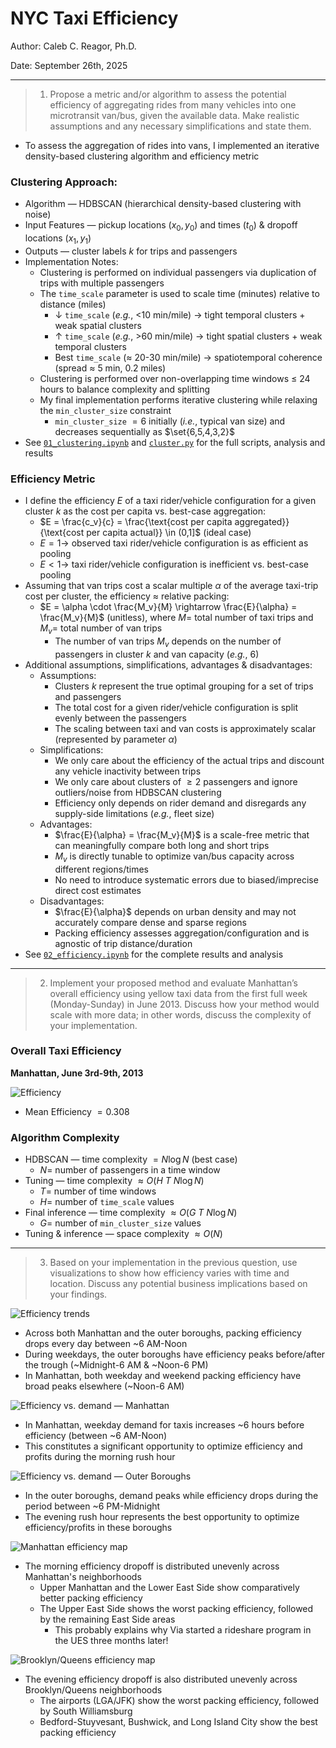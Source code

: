 # NYC Taxi Efficiency

Author: Caleb C. Reagor, Ph.D.

Date: September 26th, 2025

---

> 1. Propose a metric and/or algorithm to assess the potential efficiency of aggregating rides from many vehicles into one microtransit van/bus, given the available data. Make realistic assumptions and any necessary simplifications and state them.

- To assess the aggregation of rides into vans, I implemented an iterative density-based clustering algorithm and efficiency metric

### Clustering Approach:

- Algorithm — HDBSCAN (hierarchical density-based clustering with noise)
- Input Features — pickup locations ($x_0, y_0$) and times ($t_0$) & dropoff locations ($x_1, y_1$)
- Outputs — cluster labels $k$ for trips and passengers
- Implementation Notes:
    - Clustering is performed on individual passengers via duplication of trips with multiple passengers
    - The `time_scale` parameter is used to scale time (minutes) relative to distance (miles)
        - $\downarrow$ `time_scale` (*e.g.*, <10 min/mile) $\rightarrow$ tight temporal clusters + weak spatial clusters
        - $\uparrow$ `time_scale` (*e.g.*, >60 min/mile) $\rightarrow$ tight spatial clusters + weak temporal clusters
        - Best `time_scale` ($\approx$ 20-30 min/mile) $\rightarrow$ spatiotemporal coherence (spread $\approx$ 5 min, 0.2 miles)
    - Clustering is performed over non-overlapping time windows $\leq$ 24 hours to balance complexity and splitting
    - My final implementation performs iterative clustering while relaxing the `min_cluster_size` constraint
        - `min_cluster_size` $=6$ initially (*i.e.*, typical van size) and decreases sequentially as $\set{6,5,4,3,2}$
- See [`01_clustering.ipynb`](notebooks/01_clustering.ipynb) and [`cluster.py`](utils/cluster.py) for the full scripts, analysis and results

### Efficiency Metric

- I define the efficiency $E$ of a taxi rider/vehicle configuration for a given cluster $k$ as the cost per capita vs. best-case aggregation:
    - $E = \frac{c_v}{c} = \frac{\text{cost per capita aggregated}}{\text{cost per capita actual}} \in (0,1]$ (ideal case)
    - $E = 1 \rightarrow$ observed taxi rider/vehicle configuration is as efficient as pooling
    - $E < 1 \rightarrow$ taxi rider/vehicle configuration is inefficient vs. best-case pooling
- Assuming that van trips cost a scalar multiple $\alpha$ of the average taxi-trip cost per cluster, the efficiency $\approx$ relative packing:
    - $E = \alpha \cdot \frac{M_v}{M} \rightarrow \frac{E}{\alpha} = \frac{M_v}{M}$ (unitless), where $M =$ total number of taxi trips and $M_v =$ total number of van trips
        - The number of van trips $M_v$ depends on the number of passengers in cluster $k$ and van capacity (*e.g.*, 6)
- Additional assumptions, simplifications, advantages & disadvantages:
    - Assumptions:
        - Clusters $k$ represent the true optimal grouping for a set of trips and passengers
        - The total cost for a given rider/vehicle configuration is split evenly between the passengers
        - The scaling between taxi and van costs is approximately scalar (represented by parameter $\alpha$)
    - Simplifications:
        - We only care about the efficiency of the actual trips and discount any vehicle inactivity between trips
        - We only care about clusters of $\geq 2$ passengers and ignore outliers/noise from HDBSCAN clustering
        - Efficiency only depends on rider demand and disregards any supply-side limitations (*e.g.*, fleet size)
    - Advantages:
        - $\frac{E}{\alpha} = \frac{M_v}{M}$ is a scale-free metric that can meaningfully compare both long and short trips
        - $M_v$ is directly tunable to optimize van/bus capacity across different regions/times
        - No need to introduce systematic errors due to biased/imprecise direct cost estimates
    - Disadvantages:
        - $\frac{E}{\alpha}$ depends on urban density and may not accurately compare dense and sparse regions
        - Packing efficiency assesses aggregation/configuration and is agnostic of trip distance/duration 
- See [`02_efficiency.ipynb`](notebooks/02_efficiency.ipynb) for the complete results and analysis

---

> 2. Implement your proposed method and evaluate Manhattan’s overall efficiency using yellow taxi data from the first full week (Monday-Sunday) in June 2013. Discuss how your method would scale with more data; in other words, discuss the complexity of your implementation.

### Overall Taxi Efficiency

**Manhattan, June 3rd-9th, 2013**

![Efficiency](figures/efficiency.svg)

- Mean Efficiency $= 0.308$

### Algorithm Complexity

- HDBSCAN — time complexity $= N \log N$ (best case)
    - $N =$ number of passengers in a time window
- Tuning — time complexity $\approx O(H$ $T$ $N \log N)$
    - $T =$ number of time windows
    - $H =$ number of `time_scale` values
- Final inference — time complexity $\approx O(G$ $T$ $N \log N)$
    - $G =$ number of `min_cluster_size` values
- Tuning & inference — space complexity $\approx O(N)$

---

> 3. Based on your implementation in the previous question, use visualizations to show how efficiency varies with time and location. Discuss any potential business implications based on your findings.

![Efficiency trends](figures/efficiency_trends.svg)

- Across both Manhattan and the outer boroughs, packing efficiency drops every day between ~6 AM-Noon
- During weekdays, the outer boroughs have efficiency peaks before/after the trough (~Midnight-6 AM & ~Noon-6 PM)
- In Manhattan, both weekday and weekend packing efficiency have broad peaks elsewhere (~Noon-6 AM)

![Efficiency vs. demand — Manhattan](figures/efficiency_vs_demand_manhattan.svg)

- In Manhattan, weekday demand for taxis increases ~6 hours before efficiency (between ~6 AM-Noon)
- This constitutes a significant opportunity to optimize efficiency and profits during the morning rush hour

![Efficiency vs. demand — Outer Boroughs](figures/efficiency_vs_demand_outer_boroughs.svg)

- In the outer boroughs, demand peaks while efficiency drops during the period between ~6 PM-Midnight
- The evening rush hour represents the best opportunity to optimize efficiency/profits in these boroughs

![Manhattan efficiency map](figures/efficiency_manhattan_weekday_AM.svg)

- The morning efficiency dropoff is distributed unevenly across Manhattan's neighborhoods
    - Upper Manhattan and the Lower East Side show comparatively better packing efficiency
    - The Upper East Side shows the worst packing efficiency, followed by the remaining East Side areas
        - This probably explains why Via started a rideshare program in the UES three months later! 

![Brooklyn/Queens efficiency map](figures/efficiency_bk_qns_weekday_PM.svg)

- The evening efficiency dropoff is also distributed unevenly across Brooklyn/Queens neighborhoods
    - The airports (LGA/JFK) show the worst packing efficiency, followed by South Williamsburg
    - Bedford-Stuyvesant, Bushwick, and Long Island City show the best packing efficiency